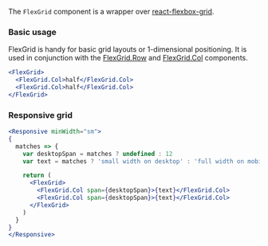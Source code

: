 The `FlexGrid` component is a wrapper over [react-flexbox-grid](https://github.com/roylee0704/react-flexbox-grid). 

### Basic usage

FlexGrid is handy for basic grid layouts or 1-dimensional positioning. It is used
in conjunction with the [FlexGrid.Row](#row) and [FlexGrid.Col](#col) components.

```jsx
<FlexGrid>
  <FlexGrid.Col>half</FlexGrid.Col>
  <FlexGrid.Col>half</FlexGrid.Col>
</FlexGrid>
```

### Responsive grid

```jsx
<Responsive minWidth="sm">
{
  matches => {
    var desktopSpan = matches ? undefined : 12
    var text = matches ? 'small width on desktop' : 'full width on mobile'

    return (
      <FlexGrid>
        <FlexGrid.Col span={desktopSpan}>{text}</FlexGrid.Col>
        <FlexGrid.Col span={desktopSpan}>{text}</FlexGrid.Col>
      </FlexGrid>
    )
  }
}
</Responsive>
```
